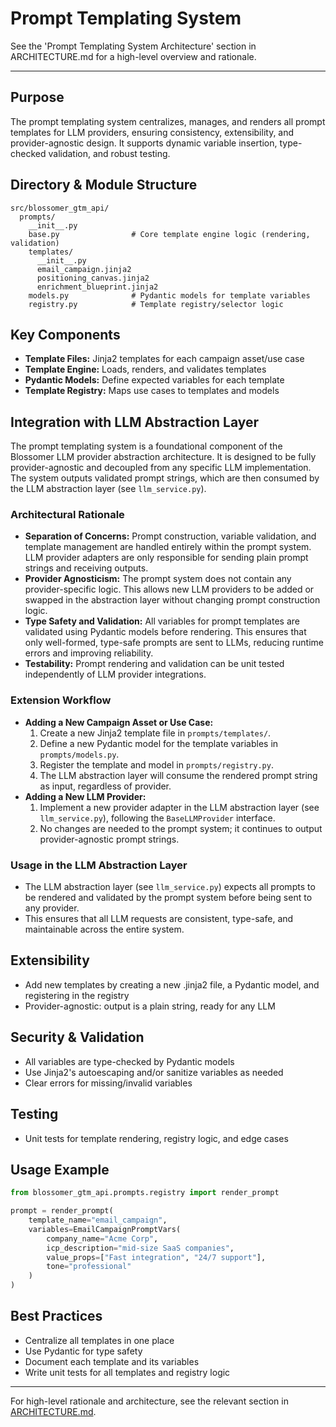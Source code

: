 # Prompt Templating System

See the 'Prompt Templating System Architecture' section in ARCHITECTURE.md for a high-level overview and rationale.

---

## Purpose

The prompt templating system centralizes, manages, and renders all prompt templates for LLM providers, ensuring consistency, extensibility, and provider-agnostic design. It supports dynamic variable insertion, type-checked validation, and robust testing.

## Directory & Module Structure

```
src/blossomer_gtm_api/
  prompts/
    __init__.py
    base.py                # Core template engine logic (rendering, validation)
    templates/
      __init__.py
      email_campaign.jinja2
      positioning_canvas.jinja2
      enrichment_blueprint.jinja2
    models.py              # Pydantic models for template variables
    registry.py            # Template registry/selector logic
```

## Key Components

- **Template Files:** Jinja2 templates for each campaign asset/use case
- **Template Engine:** Loads, renders, and validates templates
- **Pydantic Models:** Define expected variables for each template
- **Template Registry:** Maps use cases to templates and models

## Integration with LLM Abstraction Layer

The prompt templating system is a foundational component of the Blossomer LLM provider abstraction architecture. It is designed to be fully provider-agnostic and decoupled from any specific LLM implementation. The system outputs validated prompt strings, which are then consumed by the LLM abstraction layer (see `llm_service.py`).

### Architectural Rationale
- **Separation of Concerns:** Prompt construction, variable validation, and template management are handled entirely within the prompt system. LLM provider adapters are only responsible for sending plain prompt strings and receiving outputs.
- **Provider Agnosticism:** The prompt system does not contain any provider-specific logic. This allows new LLM providers to be added or swapped in the abstraction layer without changing prompt construction logic.
- **Type Safety and Validation:** All variables for prompt templates are validated using Pydantic models before rendering. This ensures that only well-formed, type-safe prompts are sent to LLMs, reducing runtime errors and improving reliability.
- **Testability:** Prompt rendering and validation can be unit tested independently of LLM provider integrations.

### Extension Workflow
- **Adding a New Campaign Asset or Use Case:**
  1. Create a new Jinja2 template file in `prompts/templates/`.
  2. Define a new Pydantic model for the template variables in `prompts/models.py`.
  3. Register the template and model in `prompts/registry.py`.
  4. The LLM abstraction layer will consume the rendered prompt string as input, regardless of provider.
- **Adding a New LLM Provider:**
  1. Implement a new provider adapter in the LLM abstraction layer (see `llm_service.py`), following the `BaseLLMProvider` interface.
  2. No changes are needed to the prompt system; it continues to output provider-agnostic prompt strings.

### Usage in the LLM Abstraction Layer
- The LLM abstraction layer (see `llm_service.py`) expects all prompts to be rendered and validated by the prompt system before being sent to any provider.
- This ensures that all LLM requests are consistent, type-safe, and maintainable across the entire system.

## Extensibility

- Add new templates by creating a new .jinja2 file, a Pydantic model, and registering in the registry
- Provider-agnostic: output is a plain string, ready for any LLM

## Security & Validation

- All variables are type-checked by Pydantic models
- Use Jinja2's autoescaping and/or sanitize variables as needed
- Clear errors for missing/invalid variables

## Testing

- Unit tests for template rendering, registry logic, and edge cases

## Usage Example

```python
from blossomer_gtm_api.prompts.registry import render_prompt

prompt = render_prompt(
    template_name="email_campaign",
    variables=EmailCampaignPromptVars(
        company_name="Acme Corp",
        icp_description="mid-size SaaS companies",
        value_props=["Fast integration", "24/7 support"],
        tone="professional"
    )
)
```

## Best Practices

- Centralize all templates in one place
- Use Pydantic for type safety
- Document each template and its variables
- Write unit tests for all templates and registry logic

---

For high-level rationale and architecture, see the relevant section in [ARCHITECTURE.md](ARCHITECTURE.md). 